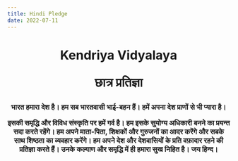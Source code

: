 ```yaml
---
title: Hindi Pledge
date: 2022-07-11
---
```

<h1><div align="center">Kendriya Vidyalaya 
  
 छात्र प्रतिज्ञा</div></h1>
<h3><div align="center">भारत हमारा देश है। हम सब भारतवासी भाई-बहन हैं। हमें अपना देश प्राणों से भी प्यारा है।
  
 इसकी समृद्धि और विविध संस्कृति पर हमें गर्व है।  हम इसके सुयोग्य अधिकारी बनने का प्रयन्त सदा करते रहेंगे।
 हम अपने माता-पिता, शिक्षकों और गुरुजनों का आदर करेंगे और सबके साथ शिष्ठता का व्यवहार करेंगे।
 हम अपने देश और देशवासियों के प्रति वफ़ादार रहने की प्रतिज्ञा करते हैं।
 उनके कल्याण और समृद्धि में ही हमारा सुख निहित है। जय हिन्द। 
  </div></h3>
